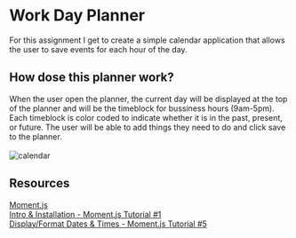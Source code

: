 # Work Day Planner
For this assignment I get to create a simple calendar application that allows the user to save events for each hour of the day.

## How dose this planner work?
When the user open the planner, the current day will be displayed at the top of the planner and will be the timeblock for bussiness hours (9am-5pm). Each timeblock is color coded to indicate whether it is in the past, present, or future. The user will be able to add things they need to do and click save to the planner.
<br>
<br>
![calendar](https://user-images.githubusercontent.com/64511825/85617794-0dcbfa80-b61d-11ea-886f-73ba77953882.jpg)

## Resources
[Moment.js](https://momentjs.com/)
<br>
[Intro & Installation - Moment.js Tutorial #1](https://youtu.be/n80RRNS1k64)
<br>
[Display/Format Dates & Times - Moment.js Tutorial #5](https://youtu.be/nmAHDEO9RW8)

